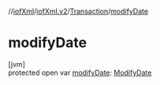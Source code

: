 //[iofXml](../../../index.md)/[iofXml.v2](../index.md)/[Transaction](index.md)/[modifyDate](modify-date.md)

# modifyDate

[jvm]\
protected open var [modifyDate](modify-date.md): [ModifyDate](../-modify-date/index.md)
